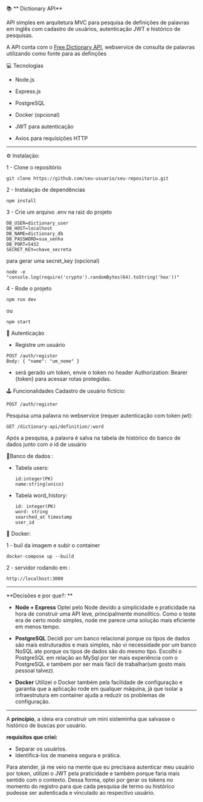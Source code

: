 📚 ** Dictionary API** 


API simples em arquitetura MVC para pesquisa de definições de palavras em inglês com cadastro de usuários, autenticação JWT e histórico de pesquisas. 

A API conta com o  [Free Dictionary API]([url](https://dictionaryapi.dev/)), webservice de consulta de palavras utilizando como fonte para as definções

💻 Tecnologias

 - Node.js

- Express.js

 - PostgreSQL

 - Docker (opcional)

 - JWT para autenticação

 - Axios para requisições HTTP

---------------------------------------------------------------------------
⚙ Instalação: 

1 - Clone o repositório
```
git clone https://github.com/seu-usuario/seu-repositorio.git

```
2 - Instalação de dependências
```
npm install

```
3 - Crie um arquivo .env na raiz do projeto
```
DB_USER=dictionary_user
DB_HOST=localhost
DB_NAME=dictionary_db
DB_PASSWORD=sua_senha
DB_PORT=5432
SECRET_KEY=chave_secreta
````
para gerar uma secret_key (opcional)
```
node -e "console.log(require('crypto').randomBytes(64).toString('hex'))"
```

4 - Rode o projeto 
````
npm run dev 
````
ou 
````
npm start
````


🔐 Autenticação
- Registre um usuário
````
POST /auth/register
Body: { "name": "um_nome" }
````
- será gerado um token, envie o token no header Authorization: Bearer {token} para acessar rotas protegidas.


🕹 Funcionalidades
Cadastro de usuário fictício:
````
POST /auth/register
`````

Pesquisa uma palavra no webservice (requer autenticação com token jwt):
````
GET /dictionary-api/definition/:word
````
Após a pesquisa, a palavra é salva na tabela de histórico do banco de dados junto com o id de usuário


💾Banco de dados : 

- Tabela users:
  ```
  id:integer(PK)
  name:string(unico)

  ````
- Tabela word_history:
  ```
  id: integer(PK)
  word: string
  searched_at timestamp
  user_id
  
  ````

🐳 Docker:

1 - buil da imagem e subir o container

````
docker-compose up --build
````

2 - servidor rodando em :
````
http://localhost:3000
````

---------------------------------------------------------------------------


**Decisões e por que?: **
- **Node + Express**
Optei pelo Node devido a simplicidade e praticidade na hora de construir uma API leve, principalmente monolítico. Como o teste era de certo modo simples, node me parece uma solução mais eficiente em menos tempo.

- **PostgreSQL**
Decidi por um banco relacional porque os tipos de dados são mais estruturados e mais simples, não vi necessidade por um banco NoSQL ate porque os tipos de dados são do mesmo tipo. Escolhi o PostgreSQL em relação ao MySql por ter mais experiência com o PostgreSQL e tambem por ser mais fácil de trabalhar(um gosto mais pessoal talvez).

- **Docker**
Utilizei o Docker também pela facilidade de configuração e garantia que a aplicação rode em qualquer máquina, já que isolar a infraestrutura em container ajuda a reduzir os problemas de configuração.

--------------------------------------------------------------------------------------------
A **princípio**, a ideia era construir um mini sisteminha que salvasse o histórico de buscas por usuário.

**requisitos que criei:**
- Separar os usuários.
- Identificá-los de maneira segura e prática.

Para atender, já me veio na mente que eu precisava autenticar meu usuário por token, utilizei o JWT pela praticidade e também porque faria mais sentido com o contexto. Dessa forma, optei por gerar os tokens no momento do registro para que cada pesquisa de termo ou histórico pudesse ser autenticada e vinculado ao respectivo usuário. 

